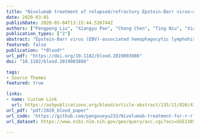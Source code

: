 ```yaml
---
title: "Nivolumab treatment of relapsed/refractory Epstein-Barr virus–associated hemophagocytic lymphohistiocytosis in adults"
date: 2020-03-01
publishDate: 2020-05-04T13:15:44.526744Z
authors: ["Pengpeng Liu", "Xiangyu Pan", "Chong Chen", "Ting Niu", "Xiao Shuai", "Jian Wang", "Xuelan Chen", "Jiazhuo Liu", "Yong Guo", "Liping Xie", "Yu Wu", "Yu Liu", "Ting Liu"]
publication_types: ["2"]
abstract: "Epstein-Barr virus (EBV)-associated hemophagocytic lymphohistiocytosis (EBV-HLH) is a life-threatening hyperinflammatory syndrome triggered by EBV infection. It often becomes relapsed or refractory (r/r), given that etoposide-based regimens cannot effectively clear the virus. r/r EBV-HLH is invariably lethal in adults without allogeneic hematopoietic stem cell transplantation. Here, we performed a retrospective analysis of 7 r/r EBV-HLH patients who were treated with nivolumab on a compassionate-use basis at West China Hospital. All 7 patients tolerated the treatment and 6 responded to it. Five of them achieved and remained in clinical complete remission with a median follow-up of 16 months (range, 11.4-18.9 months). Importantly, both plasma and cellular EBV-DNAs were completely eradicated in 4 patients. Single-cell RNA-sequencing analysis showed that HLH syndrome was associated with hyperactive monocytes/macrophages and ineffective CD8 T cells with a defective activation program. Nivolumab treatment expanded programmed death protein-1–positive T cells and restored the expression of HLH-associated degranulation and costimulatory genes in CD8 T cells. Our data suggest that nivolumab, as a monotherapy, provides a potential cure for r/r EBV-HLH, most likely by restoring a defective anti-EBV response."
featured: false
publication: "*Blood*"
url_pdf: "https://doi.org/10.1182/blood.2019003886"
doi: "10.1182/blood.2019003886"

tags:
- Source Themes
featured: true

links:
- name: Custom Link
  url: https://ashpublications.org/blood/article-abstract/135/11/826/430074/Nivolumab-treatment-of-relapsed-refractory-Epstein?redirectedFrom=fulltext
url_pdf: "pdf/2020_blood_paper"
url_code: 'https://github.com/pangxueyu233/Nivolumab-treatment-for-r-r-EBV-HLH'
url_dataset: https://www.ncbi.nlm.nih.gov/geo/query/acc.cgi?acc=GSE138504

---
```


